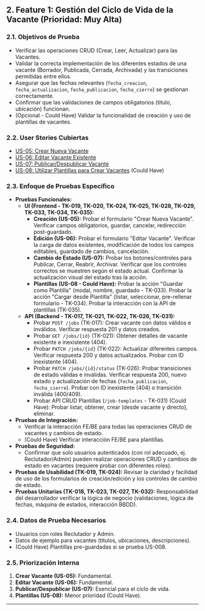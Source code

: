 ## 2. Feature 1: Gestión del Ciclo de Vida de la Vacante (Prioridad: Muy Alta)

### 2.1. Objetivos de Prueba

* Verificar las operaciones CRUD (Crear, Leer, Actualizar) para las Vacantes.
* Validar la correcta implementación de los diferentes estados de una vacante (Borrador, Publicada, Cerrada, Archivada) y las transiciones permitidas entre ellos.
* Asegurar que las fechas relevantes (`fecha_creacion`, `fecha_actualizacion`, `fecha_publicacion`, `fecha_cierre`) se gestionan correctamente.
* Confirmar que las validaciones de campos obligatorios (título, ubicación) funcionan.
* (Opcional - Could Have) Validar la funcionalidad de creación y uso de plantillas de vacantes.

### 2.2. User Stories Cubiertas

* [US-05: Crear Nueva Vacante](./us/us-05-crear-nueva-vacante.md)
* [US-06: Editar Vacante Existente](./us/us-06-editar-vacante-existente.md)
* [US-07: Publicar/Despublicar Vacante](./us/us-07-publicar-despublicar-vacante.md)
* [US-08: Utilizar Plantillas para Crear Vacantes](./us/us-08-utilizar-plantilla-vacante.md) (Could Have)

### 2.3. Enfoque de Pruebas Específico

* **Pruebas Funcionales:**
    * **UI (Frontend - TK-019, TK-020, TK-024, TK-025, TK-028, TK-029, TK-033, TK-034, TK-035):**
        * **Creación (US-05):** Probar el formulario "Crear Nueva Vacante". Verificar campos obligatorios, guardar, cancelar, redirección post-guardado.
        * **Edición (US-06):** Probar el formulario "Editar Vacante". Verificar la carga de datos existentes, modificación de todos los campos editables, guardado de cambios, cancelación.
        * **Cambio de Estado (US-07):** Probar los botones/controles para Publicar, Cerrar, Reabrir, Archivar. Verificar que los controles correctos se muestren según el estado actual. Confirmar la actualización visual del estado tras la acción.
        * **Plantillas (US-08 - Could Have):** Probar la acción "Guardar como Plantilla" (modal, nombre, guardado - TK-033). Probar la acción "Cargar desde Plantilla" (listar, seleccionar, pre-rellenar formulario - TK-034). Probar la interacción con la API de plantillas (TK-035).
    * **API (Backend - TK-017, TK-021, TK-022, TK-026, TK-031):**
        * Probar `POST /jobs` (TK-017): Crear vacante con datos válidos e inválidos. Verificar respuesta 201 y datos creados.
        * Probar `GET /jobs/{id}` (TK-021): Obtener detalles de vacante existente e inexistente (404).
        * Probar `PATCH /jobs/{id}` (TK-022): Actualizar diferentes campos. Verificar respuesta 200 y datos actualizados. Probar con ID inexistente (404).
        * Probar `PATCH /jobs/{id}/status` (TK-026): Probar transiciones de estado válidas e inválidas. Verificar respuesta 200, nuevo estado y actualización de fechas (`fecha_publicacion`, `fecha_cierre`). Probar con ID inexistente (404) o transición inválida (400/409).
        * Probar API CRUD Plantillas (`/job-templates` - TK-031) (Could Have): Probar listar, obtener, crear (desde vacante y directo), eliminar.
* **Pruebas de Integración:**
    * Verificar la interacción FE/BE para todas las operaciones CRUD de vacantes y cambios de estado.
    * (Could Have) Verificar interacción FE/BE para plantillas.
* **Pruebas de Seguridad:**
    * Confirmar que solo usuarios autenticados (con rol adecuado, ej. Reclutador/Admin) pueden realizar operaciones CRUD y cambios de estado en vacantes (requiere probar con diferentes roles).
* **Pruebas de Usabilidad (TK-019, TK-024):** Revisar la claridad y facilidad de uso de los formularios de creación/edición y los controles de cambio de estado.
* **Pruebas Unitarias (TK-018, TK-023, TK-027, TK-032):** Responsabilidad del desarrollador verificar la lógica de negocio (validaciones, lógica de fechas, máquina de estados, interacción BBDD).

### 2.4. Datos de Prueba Necesarios

* Usuarios con roles Reclutador y Admin.
* Datos de ejemplo para vacantes (títulos, ubicaciones, descripciones).
* (Could Have) Plantillas pre-guardadas si se prueba US-008.

### 2.5. Priorización Interna

1.  **Crear Vacante (US-05):** Fundamental.
2.  **Editar Vacante (US-06):** Fundamental.
3.  **Publicar/Despublicar (US-07):** Esencial para el ciclo de vida.
4.  **Plantillas (US-08):** Menor prioridad (Could Have).

---